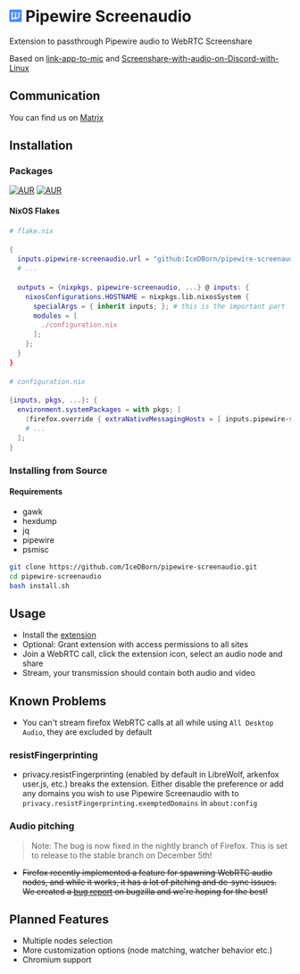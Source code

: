 # <img src="./extension/assets/icons/icon.svg" width="22" alt="Logo"> Pipewire Screenaudio
Extension to passthrough Pipewire audio to WebRTC Screenshare

Based on [link-app-to-mic](https://github.com/Soundux/rohrkabel/tree/master/examples/link-app-to-mic) and [Screenshare-with-audio-on-Discord-with-Linux](https://github.com/edisionnano/Screenshare-with-audio-on-Discord-with-Linux)

## Communication
You can find us on [Matrix](https://matrix.to/#/#pipewire-screenaudio:matrix.org)

## Installation
### Packages
[![AUR](https://img.shields.io/aur/version/pipewire-screenaudio?style=for-the-badge)](https://aur.archlinux.org/packages/pipewire-screenaudio)
[![AUR](https://img.shields.io/aur/version/pipewire-screenaudio-git?style=for-the-badge)](https://aur.archlinux.org/packages/pipewire-screenaudio-git)
#### NixOS Flakes
```nix
# flake.nix

{
  inputs.pipewire-screenaudio.url = "github:IceDBorn/pipewire-screenaudio";
  # ...

  outputs = {nixpkgs, pipewire-screenaudio, ...} @ inputs: {
    nixosConfigurations.HOSTNAME = nixpkgs.lib.nixosSystem {
      specialArgs = { inherit inputs; }; # this is the important part
      modules = [
        ./configuration.nix
      ];
    };
  } 
}

# configuration.nix

{inputs, pkgs, ...}: {
  environment.systemPackages = with pkgs; [
    (firefox.override { extraNativeMessagingHosts = [ inputs.pipewire-screenaudio.packages.${pkgs.system}.default ]; })
    # ...
  ];
}
```

### Installing from Source
#### Requirements
- gawk
- hexdump
- jq
- pipewire
- psmisc

```bash
git clone https://github.com/IceDBorn/pipewire-screenaudio.git
cd pipewire-screenaudio
bash install.sh
```
## Usage
- Install the [extension](https://addons.mozilla.org/firefox/addon/pipewire-screenaudio)
- Optional: Grant extension with access permissions to all sites
- Join a WebRTC call, click the extension icon, select an audio node and share
- Stream, your transmission should contain both audio and video
 
## Known Problems
- You can't stream firefox WebRTC calls at all while using `All Desktop Audio`, they are excluded by default
### resistFingerprinting
- privacy.resistFingerprinting (enabled by default in LibreWolf, arkenfox user.js, etc.) breaks the extension. Either disable the preference or add any domains you wish to use Pipewire Screenaudio with to `privacy.resistFingerprinting.exemptedDomains` in `about:config`
### Audio pitching
> Note: The bug is now fixed in the nightly branch of Firefox. This is set to release to the stable branch on December 5th!
- ~~Firefox recently implemented a feature for spawning WebRTC audio nodes, and while it works, it has a lot of pitching and de-sync issues. We created a [bug report](https://bugzilla.mozilla.org/show_bug.cgi?id=1844181) on bugzilla and we're hoping for the best!~~

## Planned Features
- Multiple nodes selection
- More customization options (node matching, watcher behavior etc.)
- Chromium support
